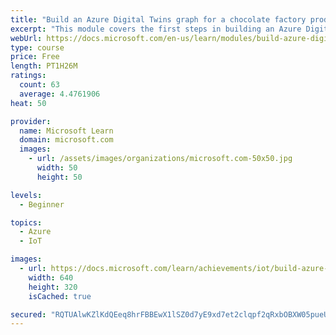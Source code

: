 ```yaml
---
title: "Build an Azure Digital Twins graph for a chocolate factory production line"
excerpt: "This module covers the first steps in building an Azure Digital Twins solution. The units cover making an instance of Azure Digital Twins, and learning about, creating, and visualizing, DTDL models. You will create, validate, graph, and query, models for a chocolate factory production line."
webUrl: https://docs.microsoft.com/en-us/learn/modules/build-azure-digital-twins-graph-for-chocolate-factory/
type: course
price: Free
length: PT1H26M
ratings:
  count: 63
  average: 4.4761906
heat: 50

provider:
  name: Microsoft Learn
  domain: microsoft.com
  images:
    - url: /assets/images/organizations/microsoft.com-50x50.jpg
      width: 50
      height: 50

levels:
  - Beginner

topics:
  - Azure
  - IoT

images:
  - url: https://docs.microsoft.com/learn/achievements/iot/build-azure-digital-twins-graph-for-chocolate-factory-social.png
    width: 640
    height: 320
    isCached: true

secured: "RQTUAlwKZlKdQEeq8hrFBBEwX1lSZ0d7yE9xd7et2clqpf2qRxbOBXW05pueUVshmBxSr9sJkIPX1Slprys8Tm7WUV+VhuB6wvp+lzLSpMriSnuOQU1XE7SiXptkIcTGVMb502e9rR4349+KysFNySfAQnr378DnB/wYBuw/9uCDiucBhLN3UiNm4kPXjsVyXoLDyOYKUKRoE4Q2nHowRcFdH6aCf0GBjhLpkNKJhRIQD6Y8OtrM8gw89A2k1HrnFvwKhRshiwzbn80PdGrZVZI6E0p011ucTWC5LZ2y0t6sGar/C3REbdKSPiLht3YSEh9i/ydWw8mF8q6/6Etnz7mbPIGyRYEMFQxIS4sbHAz0E10jKDWyyTHoYhXMymrzWIR/fiL16rjklVTq/lbjux7vYVR8h6u5H42Se9UkHCs=;5l90wYqQIsjNMIb8gJVP4g=="
---
```


